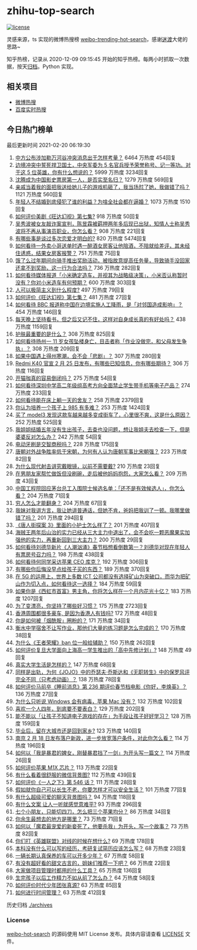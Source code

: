 # zhihu-top-search

[![license](https://img.shields.io/github/license/Arrackisarookie/zhihu-top-search)](https://github.com/Arrackisarookie/zhihu-top-search/blob/master/LICENSE)

灵感来源，ts 实现的微博热搜榜 [weibo-trending-hot-search](https://github.com/justjavac/weibo-trending-hot-search)，感谢[迷渡](https://github.com/justjavac)大佬的思路~

知乎热榜，记录从 2020-12-09 09:15:45 开始的知乎热榜。每两小时抓取一次数据，按天[归档](./archives)。Python 实现。

## 相关项目
+ [微博热搜](https://github.com/Arrackisarookie/weibo-hot-search)
+ [百度实时热搜](https://github.com/Arrackisarookie/baidu-hot-search)

## 今日热门榜单

<!-- Rank Begin -->

最后更新时间 2021-02-20 06:19:30

1. [中方公布涉加勒万河谷冲突消息出于怎样考量？](https://www.zhihu.com/question/445222303) 6464 万热度 454回复
1. [边境冲突中誓死捍卫国土，中央军委为 5 名官兵授予荣誉称号、记一等功。对于这 5 位英雄，你有什么想说的？](https://www.zhihu.com/question/445151920) 5999 万热度 3234回复
1. [沈腾成为中国影史票房第一人，是否实至名归？](https://www.zhihu.com/question/444854311) 1279 万热度 569回复
1. [亲戚当着我的面把我送给她儿子的游戏机砸了，我当场怼了她，我做错了吗？](https://www.zhihu.com/question/444465408) 1121 万热度 560回复
1. [年轻人不结婚到底侵犯了谁的利益？为啥全社会都在逼婚？](https://www.zhihu.com/question/444675805) 1073 万热度 1510回复
1. [如何评价美剧《旺达幻视》第七集?](https://www.zhihu.com/question/445168362) 918 万热度 50回复
1. [吴秀波被女友敲诈案宣判，陈昱霖被羁押两年多后现已出狱，知情人士称吴秀波将不再从事演员职业，你怎么看？](https://www.zhihu.com/question/445099517) 908 万热度 221回复
1. [有哪些事是谈过多次恋爱才明白的?](https://www.zhihu.com/question/55783301) 820 万热度 5474回复
1. [如何看待一外卖小哥送单时遇一醉酒女房客让他陪酒，不陪就给差评，其未经住诱惑，结果女房客报警？](https://www.zhihu.com/question/444991876) 751 万热度 75回复
1. [饿了么过年期间向骑手推出奖励活动，被指故意提高任务量，导致骑手没回家还拿不到奖励，这一行为合法吗？](https://www.zhihu.com/question/445121058) 736 万热度 282回复
1. [如何看待媒体报道「小米确定造车，并视其为战略级决策」，小米否认称暂时没有？你对小米造车有何预期？](https://www.zhihu.com/question/445214826) 600 万热度 303回复
1. [人可以极简主义到什么程度?](https://www.zhihu.com/question/369631840) 497 万热度 79回复
1. [如何评价《旺达幻视》第七集？](https://www.zhihu.com/question/445236389) 481 万热度 27回复
1. [如何看待 BBC 报道称中国在边境实施人工降雨，是「对邻国造成影响」？](https://www.zhihu.com/question/445148485) 454 万热度 146回复
1. [每天晚上坚持看书，但之后又记不住，这样对自身成长真的有好处吗？](https://www.zhihu.com/question/438505951) 438 万热度 1159回复
1. [护肤最重要的是什么？](https://www.zhihu.com/question/428147299) 308 万热度 825回复
1. [如何看待扬州一 11 岁女孩坠楼身亡，目击者称「作业没做完，和父母发生争执」？](https://www.zhihu.com/question/445159951) 308 万热度 209回复
1. [如果中国遇上得州寒潮，会不会「悲剧」？](https://www.zhihu.com/question/445148383) 307 万热度 280回复
1. [Redmi K40 官宣 2 月 25 日发布，有哪些已知信息，你有哪些期待？](https://www.zhihu.com/question/443586550) 306 万热度 116回复
1. [开猫咖真的容易倒闭吗？](https://www.zhihu.com/question/396470453) 275 万热度 54回复
1. [如何看待深圳中学高二年级组高考方向全面禁止学生带手机等电子产品？](https://www.zhihu.com/question/445078120) 274 万热度 233回复
1. [如何看待能在床上躺一天的舍友？](https://www.zhihu.com/question/318657086) 258 万热度 2379回复
1. [你认为培养一个孩子上 985 有多难？](https://www.zhihu.com/question/435090746) 253 万热度 1424回复
1. [买了 model3 发现这款车越来越多变成街车了，心里很不爽，这是什么原因？](https://www.zhihu.com/question/408228588) 252 万热度 525回复
1. [我姐姐结婚五年没有生出孩子，去查也没问题，想让我姐夫去检查一下，但是婆婆反对怎么办？](https://www.zhihu.com/question/444784179) 242 万热度 54回复
1. [电动牙刷是交智商税吗？](https://www.zhihu.com/question/426635230) 228 万热度 175回复
1. [唐朝对外战争胜率低于宋朝，为何有人认为唐朝军事比宋朝强？](https://www.zhihu.com/question/445180095) 223 万热度 82回复
1. [为什么现代射击讲究戴眼镜，以前不需要戴?](https://www.zhihu.com/question/444202845) 210 万热度 23回复
1. [在男朋友家帮忙做饭但没刷碗，走后被他妈妈抱怨，大家怎么看？](https://www.zhihu.com/question/445036556) 209 万热度 43回复
1. [中国工程院回应茅台总工入围院士候选名单：「还不是有效候选人」，你怎么看？](https://www.zhihu.com/question/445047136) 204 万热度 71回复
1. [穷人怎么才能翻身？](https://www.zhihu.com/question/444003245) 204 万热度 67回复
1. [我妹对我讲方言，我让她讲普通话，但她不肯，爸妈把我训了一顿。我哪里做错了吗？](https://www.zhihu.com/question/444748244) 201 万热度 294回复
1. [《唐人街探案 3》里面的小护士怎么样了？](https://www.zhihu.com/question/444126249) 201 万热度 407回复
1. [海贼王两年后山治的实力已经从三大主力中退出了，会不会吃一颗恶魔果实加强他的实力，再重新回到三大主力？](https://www.zhihu.com/question/444897340) 200 万热度 29回复
1. [如何看待刘德华新片《人潮汹涌》春节档想看倒数第一？刘德华对现在年轻人有票房号召力吗？](https://www.zhihu.com/question/440091140) 198 万热度 438回复
1. [如何看待何同学采访苹果 CEO 库克？](https://www.zhihu.com/question/445078718) 192 万热度 306回复
1. [有哪些你后悔没早点给孩子买的东西？](https://www.zhihu.com/question/389543038) 189 万热度 370回复
1. [在 5G 的运用上，世界上多数 ICT 公司都没有选择矿山为突破口，而华为把矿山作为切入点，如何看待这一选择？](https://www.zhihu.com/question/443688048) 184 万热度 59回复
1. [如果你是《西虹市首富》男主角，你将怎么样在一个月内花光十亿？](https://www.zhihu.com/question/287526924) 183 万热度 1207回复
1. [为了变漂亮，你坚持了哪些好习惯？](https://www.zhihu.com/question/268216399) 175 万热度 2723回复
1. [香港周围都很多豪车, 是因为香港人有钱吗?](https://www.zhihu.com/question/335902672) 172 万热度 48回复
1. [你是如何被「烟酰胺」圈粉的？](https://www.zhihu.com/question/442307294) 171 万热度 34回复
1. [衡水中学宿舍不让写作业，那他们大量的练习题是怎么完成的？](https://www.zhihu.com/question/444674574) 170 万热度 38回复
1. [为什么《王者荣耀》ban 位一般给辅助？](https://www.zhihu.com/question/438836567) 150 万热度 262回复
1. [如何评价复旦大学面向上海高一学生推出的「高中先修计划」?](https://www.zhihu.com/question/444670234) 148 万热度 49回复
1. [真实大学生活是怎样的？](https://www.zhihu.com/question/444847984) 147 万热度 68回复
1. [同样是出轨，为何《JOJO》中的乔瑟夫·乔斯达和《无职转生》中的保罗风评完全不同（只考虑动画）？](https://www.zhihu.com/question/444868066) 138 万热度 78回复
1. [如何评价马前卒《睡前消息》第 236 期评价春节档电影《你好，李焕英》？](https://www.zhihu.com/question/444825289) 136 万热度 27回复
1. [为什么只听说 Windows 会有病毒，苹果 Mac 没有？](https://www.zhihu.com/question/442987766) 132 万热度 102回复
1. [喜欢一个人四年，到底要不要表白？](https://www.zhihu.com/question/440416876) 129 万热度 202回复
1. [能不能以「让孩子不知道电子游戏的存在」为手段让孩子好好学习？](https://www.zhihu.com/question/444830727) 128 万热度 159回复
1. [毕业后，留在大城市还是回到家乡?](https://www.zhihu.com/question/443012930) 123 万热度 140回复
1. [南京 2 月 18 日发布落户新政，进一步放宽落户条件，对此你怎么看？](https://www.zhihu.com/question/445072535) 114 万热度 196回复
1. [如何以「我是暴君的婢女，刚替暴君挡了一剑」为开头写一篇文？](https://www.zhihu.com/question/443223947) 114 万热度 26回复
1. [如何评价苹果 M1X 芯片？](https://www.zhihu.com/question/445143142) 113 万热度 22回复
1. [有什么看着很舒服的微信背景图?](https://www.zhihu.com/question/388752043) 112 万热度 439回复
1. [如何评价《一人之下》第 546 话？](https://www.zhihu.com/question/444915324) 111 万热度 28回复
1. [假如就你自己可以长生不老，你要怎样才可以安全生活？](https://www.zhihu.com/question/431885198) 101 万热度 77回复
1. [有什么超级可爱的聊天背景图吗？](https://www.zhihu.com/question/378919184) 94 万热度 118回复
1. [有什么文案 让人一听就感觉意难平?](https://www.zhihu.com/question/439510714) 93 万热度 296回复
1. [七个小朋友，只能切四刀，怎么把三个苹果均分？](https://www.zhihu.com/question/297440538) 86 万热度 34回复
1. [你余生最想去的地方是哪里？](https://www.zhihu.com/question/443924325) 73 万热度 71回复
1. [如何以「魔君最宠爱的新妾死了，他要杀我」为开头，写一个故事？](https://www.zhihu.com/question/439794846) 73 万热度 82回复
1. [你们打《英雄联盟》对线的时候在想什么?](https://www.zhihu.com/question/444147594) 69 万热度 178回复
1. [本科没有什么可以写的经历，考研复试简历应该怎么写？](https://www.zhihu.com/question/313175414) 68 万热度 23回复
1. [一辆长期认真保养的车可以开多少年？](https://www.zhihu.com/question/42018659) 67 万热度 58回复
1. [有没有超好看的甜文古言的，姐妹们推荐一下吧？](https://www.zhihu.com/question/441761579) 66 万热度 22回复
1. [大家做项目管理时都用的什么工具？](https://www.zhihu.com/question/38813402) 65 万热度 136回复
1. [生完孩子以后工作精力不如从前了怎么办？](https://www.zhihu.com/question/444108450) 64 万热度 58回复
1. [如何评价时代少年团张真源?](https://www.zhihu.com/question/369938182) 63 万热度 85回复
1. [如何进行时间管理？](https://www.zhihu.com/question/19705539) 63 万热度 412回复
<!-- Rank End -->

历史归档 [./archives](./archives)

### License

[weibo-hot-search](https://github.com/Arrackisarookie/zhihu-top-search) 的源码使用 MIT License 发布。具体内容请查看 [LICENSE](./LICENSE) 文件。
